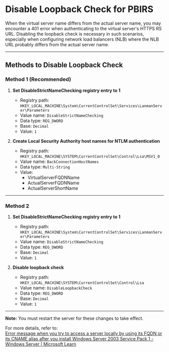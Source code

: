 # Disable Loopback Check for PBIRS

When the virtual server name differs from the actual server name, you may encounter a 401 error when authenticating to the virtual server's HTTPS RS URL. Disabling the loopback check is necessary in such scenarios, especially when configuring network load balancers (NLB) where the NLB URL  probably differs from the actual server name.

---

## Methods to Disable Loopback Check

### Method 1 (Recommended)

1. **Set DisableStrictNameChecking registry entry to 1**
   - Registry path:  
     `HKEY_LOCAL_MACHINE\System\CurrentControlSet\Services\LanmanServer\Parameters`
   - Value name: `DisableStrictNameChecking`
   - Data type: `REG_DWORD`
   - Base: `Decimal`
   - Value: `1`

2. **Create Local Security Authority host names for NTLM authentication**
   - Registry path:  
     `HKEY_LOCAL_MACHINE\SYSTEM\CurrentControlSet\Control\Lsa\MSV1_0`
   - Value name: `BackConnectionHostNames`
   - Data type: `Multi-String`
   - Value:  
     - VirtualServerFQDNName  
     - ActualServerFQDNName  
     - ActualServerShortName

---

### Method 2

1. **Set DisableStrictNameChecking registry entry to 1**
   - Registry path:  
     `HKEY_LOCAL_MACHINE\System\CurrentControlSet\Services\LanmanServer\Parameters`
   - Value name: `DisableStrictNameChecking`
   - Data type: `REG_DWORD`
   - Base: `Decimal`
   - Value: `1`

2. **Disable loopback check**
   - Registry path:  
     `HKEY_LOCAL_MACHINE\SYSTEM\CurrentControlSet\Control\Lsa`
   - Value name: `DisableLoopbackCheck`
   - Data type: `REG_DWORD`
   - Base: `Decimal`
   - Value: `1`

---

**Note:**  You must restart the server for these changes to take effect.

For more details, refer to:  
[Error message when you try to access a server locally by using its FQDN or its CNAME alias after you install Windows Server 2003 Service Pack 1 - Windows Server | Microsoft Learn](https://learn.microsoft.com/en-us/troubleshoot/windows-server/networking/accessing-server-locally-with-fqdn-cname-alias-denied)
